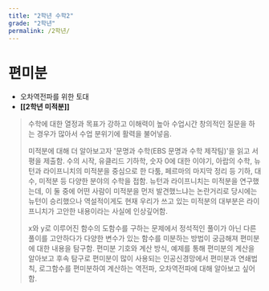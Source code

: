 ```yaml
---
title: "2학년 수학2"
grade: "2학년"
permalink: /2학년/
---
```


# 편미분

- 오차역전파를 위한 토대
- **[[2학년 미적분]]**

> 수학에 대한 열정과 목표가 강하고 이해력이 높아 수업시간 창의적인 질문을 하는 경우가 많아서 수업 분위기에 활력을 불어넣음.
>
> 미적분에 대해 더 알아보고자 '문명과 수학(EBS 문명과 수학 제작팀)'을 읽고 서평을 제출함. 수의 시작, 유클리드 기하학, 숫자 0에 대한 이야기, 아랍의 수학, 뉴턴과 라이프니치의 미적분을 중심으로 한 다툼, 페르마의 마지막 정리 등 기하, 대수, 미적분 등 다양한 분야의 수학을 접함. 뉴턴과 라이프니치는 미적분을 연구했는데, 이 둘 중에 어떤 사람이 미적분을 먼저 발견했느냐는 논란거리로 당시에는 뉴턴이 승리했으나 역설적이게도 현재 우리가 쓰고 있는 미적분의 대부분은 라이프니치가 고안한 내용이라는 사실에 인상깊어함.
>
> x와 y로 이루어진 함수의 도함수를 구하는 문제에서 정석적인 풀이가 아닌 다른 풀이를 고안하다가 다양한 변수가 있는 함수를 미분하는 방법이 궁금해져 편미분에 대한 내용을 탐구함. 편미분 기호와 계산 방식, 예제를 통해 편미분의 계산을 알아보고 후속 탐구로 편미분이 많이 사용되는 인공신경망에서 편미분과 연쇄법칙, 로그함수를 편미분하여 계산하는 역전파, 오차역전파에 대해 알아보고 싶어함.
